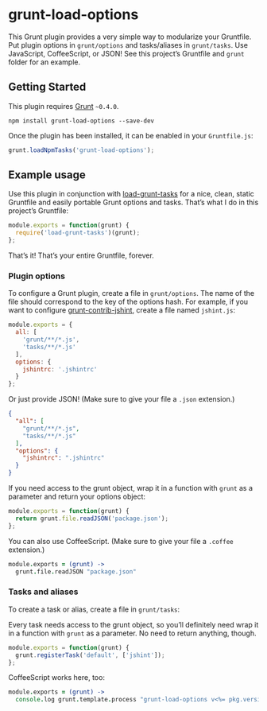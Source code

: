 # grunt-load-options

This Grunt plugin provides a very simple way to modularize your Gruntfile. Put
plugin options in `grunt/options` and tasks/aliases in `grunt/tasks`. Use
JavaScript, CoffeeScript, or JSON! See this project’s Gruntfile and `grunt`
folder for an example.


## Getting Started

This plugin requires [Grunt][] `~0.4.0`.

```shell
npm install grunt-load-options --save-dev
```

Once the plugin has been installed, it can be enabled in your `Gruntfile.js`:

```js
grunt.loadNpmTasks('grunt-load-options');
```


## Example usage

Use this plugin in conjunction with [load-grunt-tasks][] for a nice, clean,
static Gruntfile and easily portable Grunt options and tasks. That’s what I do
in this project’s Gruntfile:

```js
module.exports = function(grunt) {
  require('load-grunt-tasks')(grunt);
};
```

That’s it! That’s your entire Gruntfile, forever.


### Plugin options

To configure a Grunt plugin, create a file in `grunt/options`. The name of the
file should correspond to the key of the options hash. For example, if you
want to configure [grunt-contrib-jshint][], create a file named `jshint.js`:

```js
module.exports = {
  all: [
    'grunt/**/*.js',
    'tasks/**/*.js'
  ],
  options: {
    jshintrc: '.jshintrc'
  }
};
```

Or just provide JSON! (Make sure to give your file a `.json` extension.)

```json
{
  "all": [
    "grunt/**/*.js",
    "tasks/**/*.js"
  ],
  "options": {
    "jshintrc": ".jshintrc"
  }
}
```

If you need access to the grunt object, wrap it in a function with `grunt` as
a parameter and return your options object:

```js
module.exports = function(grunt) {
  return grunt.file.readJSON('package.json');
};
```

You can also use CoffeeScript. (Make sure to give your file a `.coffee` extension.)

```coffee
module.exports = (grunt) ->
  grunt.file.readJSON "package.json"
```


### Tasks and aliases

To create a task or alias, create a file in `grunt/tasks`:

Every task needs access to the grunt object, so you’ll definitely need wrap it
in a function with `grunt` as a parameter. No need to return anything, though.

```js
module.exports = function(grunt) {
  grunt.registerTask('default', ['jshint']);
};
```

CoffeeScript works here, too:

```coffee
module.exports = (grunt) ->
  console.log grunt.template.process "grunt-load-options v<%= pkg.version %>"
```


[Grunt]: http://gruntjs.com
[load-grunt-tasks]: https://github.com/sindresorhus/load-grunt-tasks
[grunt-contrib-jshint]: https://github.com/gruntjs/grunt-contrib-jshint
